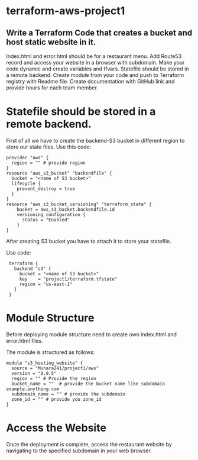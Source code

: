 # terraform-aws-project1
## Write a Terraform Code that creates a bucket and host static website in it. 

Index.html and error.html should be for a restaurant menu.
Add Route53 record and access your website in a browser with subdomain.
Make your code dynamic and create variables and tfvars.
Statefile should be stored in a remote backend.
Create module from your code and push to Terraform registry with Readme 
file.
Create documentation with GitHub link and provide hours for each team 
member.

# Statefile should be stored in a remote backend.
First of all we have to create the backend-S3 bucket in different region to store our state files.
Use this code:
```hcl
provider "aws" {
  region = "" # provide region
}
resource "aws_s3_bucket" "backendfile" {
  bucket = "<name of S3 bucket>"
  lifecycle {
    prevent_destroy = true
  }
}
resource "aws_s3_bucket_versioning" "terraform_state" {
    bucket = aws_s3_bucket.backendfile.id
    versioning_configuration {
      status = "Enabled"
    }
}
```
After creating S3 bucket you have to attach it to store your statefile.

Use code:

```hcl
 terraform {
   backend "s3" {
     bucket = "<name of S3 bucket>"                          
     key    = "project1/terraform.tfstate"
     region = "us-east-1"
   }
 }
 ```
# Module Structure
Before deploying module structure need to create own index.html and error.html files.

The module is structured as follows:

```hcl
module "s3_hosting_website" {
  source = "Munara241/project1/aws"
  version = "0.0.5"
  region = "" # Provide the region
  bucket_name = ""  # provide the bucket name like subdomain example.anything.com
  subdomain_name = "" # provide the subdomain
  zone_id = "" # provide you zone_id
}
```

# Access the Website
Once the deployment is complete, access the restaurant website by navigating to the specified subdomain in your web browser.
